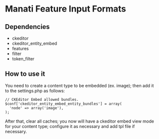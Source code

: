 # Manati Feature Input Formats

## Dependencies
 - ckeditor
 - ckeditor_entity_embed
 - features
 - filter
 - token_filter

## How to use it

You need to create a content type to be embedded (ex. image); then add it to the settings.php as follows:

```
// CKEditor Embed allowed bundles.
$conf['ckeditor_entity_embed_entity_bundles'] = array(
  'node' => array('image'),
);
```

After that, clear all caches; you now will have a ckeditor embed view mode for your content type; configure it as necessary and add tpl file if necessary.
